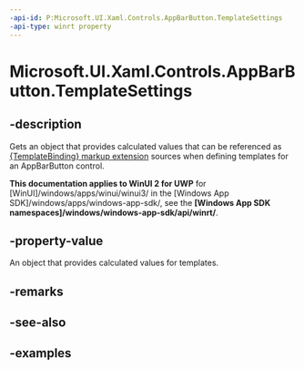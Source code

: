 ```yaml
---
-api-id: P:Microsoft.UI.Xaml.Controls.AppBarButton.TemplateSettings
-api-type: winrt property
---
```


<!-- Property syntax.
public AppBarButtonTemplateSettings TemplateSettings { get; }
-->

# Microsoft.UI.Xaml.Controls.AppBarButton.TemplateSettings

## -description

Gets an object that provides calculated values that can be referenced as [{TemplateBinding} markup extension](/windows/uwp/xaml-platform/templatebinding-markup-extension) sources when defining templates for an AppBarButton control.

**This documentation applies to WinUI 2 for UWP** for [WinUI]/windows/apps/winui/winui3/ in the [Windows App SDK]/windows/apps/windows-app-sdk/, see the **[Windows App SDK namespaces]/windows/windows-app-sdk/api/winrt/**.

## -property-value

An object that provides calculated values for templates.

## -remarks

## -see-also

## -examples


